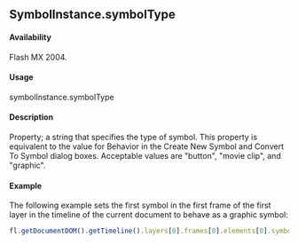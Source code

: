 ## SymbolInstance.symbolType

#### Availability

Flash MX 2004.

#### Usage

symbolInstance.symbolType

#### Description

Property; a string that specifies the type of symbol. This property is equivalent to the value for Behavior in the Create New Symbol and Convert To Symbol dialog boxes. Acceptable values are "button", "movie clip", and "graphic".

#### Example

The following example sets the first symbol in the first frame of the first layer in the timeline of the current document to behave as a graphic symbol:

```javascript
fl.getDocumentDOM().getTimeline().layers[0].frames[0].elements[0].symbolType = "graphic";

```
